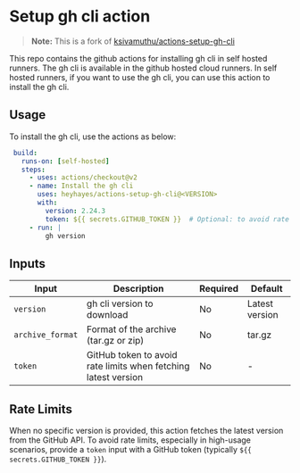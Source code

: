 # Setup gh cli action

> **Note:** This is a fork of [ksivamuthu/actions-setup-gh-cli](https://github.com/ksivamuthu/actions-setup-gh-cli)

This repo contains the github actions for installing gh cli in self hosted runners. The gh cli is available in the github hosted cloud runners. In self hosted runners, if you want to use the gh cli, you can use this action to install the gh cli. 

## Usage

To install the gh cli, use the actions as below:

   ```yaml
    build:
      runs-on: [self-hosted]
      steps:
        - uses: actions/checkout@v2
        - name: Install the gh cli
          uses: heyhayes/actions-setup-gh-cli@<VERSION>
          with:
            version: 2.24.3
            token: ${{ secrets.GITHUB_TOKEN }}  # Optional: to avoid rate limits
        - run: |
            gh version
   ```

## Inputs

| Input | Description | Required | Default |
|-------|-------------|----------|---------|
| `version` | gh cli version to download | No | Latest version |
| `archive_format` | Format of the archive (tar.gz or zip) | No | tar.gz |
| `token` | GitHub token to avoid rate limits when fetching latest version | No | - |

## Rate Limits

When no specific version is provided, this action fetches the latest version from the GitHub API. To avoid rate limits, especially in high-usage scenarios, provide a `token` input with a GitHub token (typically `${{ secrets.GITHUB_TOKEN }}`).
